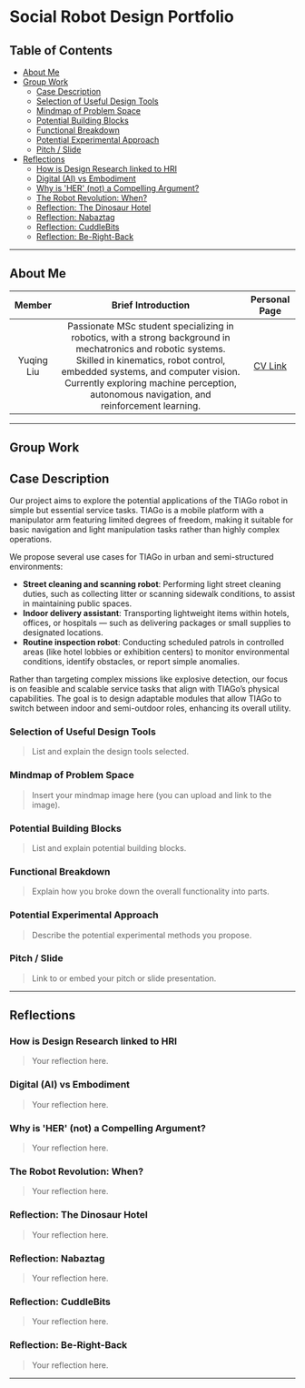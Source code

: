 # Social Robot Design Portfolio

## Table of Contents
- [About Me](#about-me)
- [Group Work](#group-work)
  - [Case Description](#case-description)
  - [Selection of Useful Design Tools](#selection-of-useful-design-tools)
  - [Mindmap of Problem Space](#mindmap-of-problem-space)
  - [Potential Building Blocks](#potential-building-blocks)
  - [Functional Breakdown](#functional-breakdown)
  - [Potential Experimental Approach](#potential-experimental-approach)
  - [Pitch / Slide](#pitch--slide)
- [Reflections](#reflections)
  - [How is Design Research linked to HRI](#how-is-design-research-linked-to-hri)
  - [Digital (AI) vs Embodiment](#digital-ai-vs-embodiment)
  - [Why is 'HER' (not) a Compelling Argument?](#why-is-her-not-a-compelling-argument)
  - [The Robot Revolution: When?](#the-robot-revolution-when)
  - [Reflection: The Dinosaur Hotel](#reflection-the-dinosaur-hotel)
  - [Reflection: Nabaztag](#reflection-nabaztag)
  - [Reflection: CuddleBits](#reflection-cuddlebits)
  - [Reflection: Be-Right-Back](#reflection-be-right-back)

---

## About Me
| Member | Brief Introduction | Personal Page |
| :----: | :-----------------: | :-----------: |
| Yuqing Liu | Passionate MSc student specializing in robotics, with a strong background in mechatronics and robotic systems. Skilled in kinematics, robot control, embedded systems, and computer vision. Currently exploring machine perception, autonomous navigation, and reinforcement learning.| [CV Link]("D:\Profolio\YuqingLiu_CV.md") |

---

## Group Work

## Case Description

Our project aims to explore the potential applications of the TIAGo robot in simple but essential service tasks. TIAGo is a mobile platform with a manipulator arm featuring limited degrees of freedom, making it suitable for basic navigation and light manipulation tasks rather than highly complex operations.

We propose several use cases for TIAGo in urban and semi-structured environments:

- **Street cleaning and scanning robot**: Performing light street cleaning duties, such as collecting litter or scanning sidewalk conditions, to assist in maintaining public spaces.
- **Indoor delivery assistant**: Transporting lightweight items within hotels, offices, or hospitals — such as delivering packages or small supplies to designated locations.
- **Routine inspection robot**: Conducting scheduled patrols in controlled areas (like hotel lobbies or exhibition centers) to monitor environmental conditions, identify obstacles, or report simple anomalies.

Rather than targeting complex missions like explosive detection, our focus is on feasible and scalable service tasks that align with TIAGo’s physical capabilities. The goal is to design adaptable modules that allow TIAGo to switch between indoor and semi-outdoor roles, enhancing its overall utility.


### Selection of Useful Design Tools
> List and explain the design tools selected.

### Mindmap of Problem Space
> Insert your mindmap image here (you can upload and link to the image).

### Potential Building Blocks
> List and explain potential building blocks.

### Functional Breakdown
> Explain how you broke down the overall functionality into parts.

### Potential Experimental Approach
> Describe the potential experimental methods you propose.

### Pitch / Slide
> Link to or embed your pitch or slide presentation.

---

## Reflections

### How is Design Research linked to HRI
> Your reflection here.

### Digital (AI) vs Embodiment
> Your reflection here.

### Why is 'HER' (not) a Compelling Argument?
> Your reflection here.

### The Robot Revolution: When?
> Your reflection here.

### Reflection: The Dinosaur Hotel
> Your reflection here.

### Reflection: Nabaztag
> Your reflection here.

### Reflection: CuddleBits
> Your reflection here.

### Reflection: Be-Right-Back
> Your reflection here.

---
